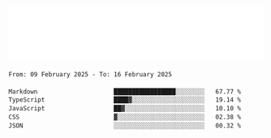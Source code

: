 [![](./hello.svg)](https://blog.yrobot.top?ref=github-yrobot)

<!--START_SECTION:waka-->

```txt
From: 09 February 2025 - To: 16 February 2025

Markdown                     █████████████████░░░░░░░░   67.77 %
TypeScript                   ████▓░░░░░░░░░░░░░░░░░░░░   19.14 %
JavaScript                   ██▓░░░░░░░░░░░░░░░░░░░░░░   10.10 %
CSS                          ▓░░░░░░░░░░░░░░░░░░░░░░░░   02.38 %
JSON                         ░░░░░░░░░░░░░░░░░░░░░░░░░   00.32 %
```

<!--END_SECTION:waka-->
